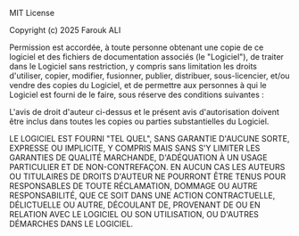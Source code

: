 MIT License

Copyright (c) 2025 Farouk ALI

Permission est accordée, à toute personne obtenant une copie
de ce logiciel et des fichiers de documentation associés (le "Logiciel"), de traiter
dans le Logiciel sans restriction, y compris sans limitation les droits
d'utiliser, copier, modifier, fusionner, publier, distribuer, sous-licencier,
et/ou vendre des copies du Logiciel, et de permettre aux personnes à qui le Logiciel est
fourni de le faire, sous réserve des conditions suivantes :

L'avis de droit d'auteur ci-dessus et le présent avis d'autorisation doivent être inclus dans toutes
les copies ou parties substantielles du Logiciel.

LE LOGICIEL EST FOURNI "TEL QUEL", SANS GARANTIE D'AUCUNE SORTE, EXPRESSE OU
IMPLICITE, Y COMPRIS MAIS SANS S'Y LIMITER LES GARANTIES DE QUALITÉ MARCHANDE,
D'ADÉQUATION À UN USAGE PARTICULIER ET DE NON-CONTREFAÇON. EN AUCUN CAS LES
AUTEURS OU TITULAIRES DE DROITS D'AUTEUR NE POURRONT ÊTRE TENUS POUR RESPONSABLES DE TOUTE RÉCLAMATION,
DOMMAGE OU AUTRE RESPONSABILITÉ, QUE CE SOIT DANS UNE ACTION CONTRACTUELLE,
DÉLICTUELLE OU AUTRE, DÉCOULANT DE, PROVENANT DE OU EN RELATION AVEC LE LOGICIEL
OU SON UTILISATION, OU D'AUTRES DÉMARCHES DANS LE LOGICIEL.